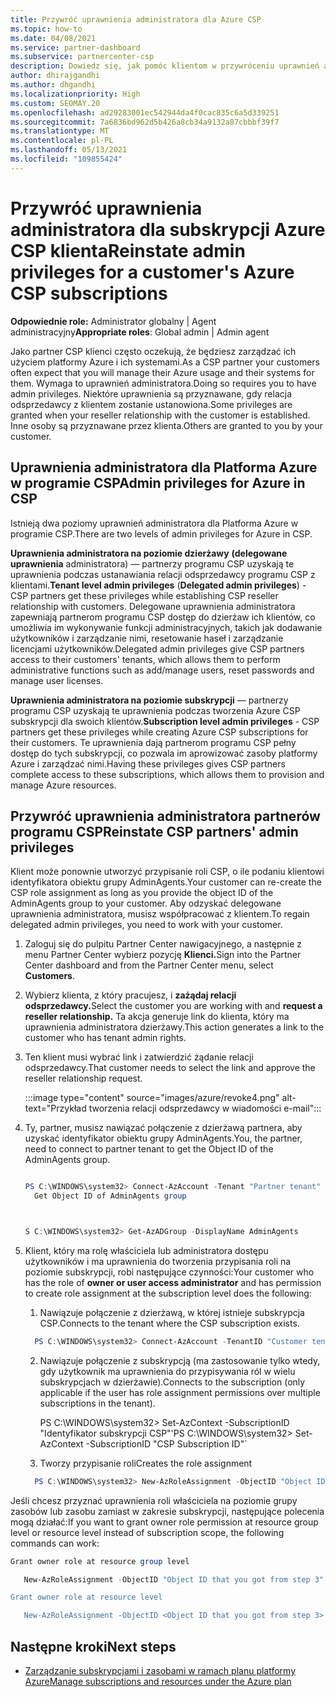 ```yaml
---
title: Przywróć uprawnienia administratora dla Azure CSP
ms.topic: how-to
ms.date: 04/08/2021
ms.service: partner-dashboard
ms.subservice: partnercenter-csp
description: Dowiedz się, jak pomóc klientom w przywróceniu uprawnień administratora partnera, dzięki czemu partner może pomóc w zarządzaniu subskrypcjami Azure CSP klienta.
author: dhirajgandhi
ms.author: dhgandhi
ms.localizationpriority: High
ms.custom: SEOMAY.20
ms.openlocfilehash: ad29283001ec542944da4f0cac835c6a5d339251
ms.sourcegitcommit: 7a6836bd962d5b426a8cb34a9132a87cbbbf39f7
ms.translationtype: MT
ms.contentlocale: pl-PL
ms.lasthandoff: 05/13/2021
ms.locfileid: "109855424"
---
```

# <a name="reinstate-admin-privileges-for-a-customers-azure-csp-subscriptions"></a><span data-ttu-id="244ce-103">Przywróć uprawnienia administratora dla subskrypcji Azure CSP klienta</span><span class="sxs-lookup"><span data-stu-id="244ce-103">Reinstate admin privileges for a customer's Azure CSP subscriptions</span></span>  

<span data-ttu-id="244ce-104">**Odpowiednie role:** Administrator globalny | Agent administracyjny</span><span class="sxs-lookup"><span data-stu-id="244ce-104">**Appropriate roles**: Global admin | Admin agent</span></span>

<span data-ttu-id="244ce-105">Jako partner CSP klienci często oczekują, że będziesz zarządzać ich użyciem platformy Azure i ich systemami.</span><span class="sxs-lookup"><span data-stu-id="244ce-105">As a CSP partner your customers often expect that you will manage their Azure usage and their systems for them.</span></span> <span data-ttu-id="244ce-106">Wymaga to uprawnień administratora.</span><span class="sxs-lookup"><span data-stu-id="244ce-106">Doing so requires you to have admin privileges.</span></span> <span data-ttu-id="244ce-107">Niektóre uprawnienia są przyznawane, gdy relacja odsprzedawcy z klientem zostanie ustanowiona.</span><span class="sxs-lookup"><span data-stu-id="244ce-107">Some privileges are granted when your reseller relationship with the customer is established.</span></span> <span data-ttu-id="244ce-108">Inne osoby są przyznawane przez klienta.</span><span class="sxs-lookup"><span data-stu-id="244ce-108">Others are granted to you by your customer.</span></span>

## <a name="admin-privileges-for-azure-in-csp"></a><span data-ttu-id="244ce-109">Uprawnienia administratora dla Platforma Azure w programie CSP</span><span class="sxs-lookup"><span data-stu-id="244ce-109">Admin privileges for Azure in CSP</span></span>

<span data-ttu-id="244ce-110">Istnieją dwa poziomy uprawnień administratora dla Platforma Azure w programie CSP.</span><span class="sxs-lookup"><span data-stu-id="244ce-110">There are two levels of admin privileges for Azure in CSP.</span></span>

<span data-ttu-id="244ce-111">**Uprawnienia administratora na poziomie dzierżawy** **(delegowane uprawnienia** administratora) — partnerzy programu CSP uzyskają te uprawnienia podczas ustanawiania relacji odsprzedawcy programu CSP z klientami.</span><span class="sxs-lookup"><span data-stu-id="244ce-111">**Tenant level admin privileges** (**Delegated admin privileges**) -  CSP partners get these privileges while establishing CSP reseller relationship with customers.</span></span> <span data-ttu-id="244ce-112">Delegowane uprawnienia administratora zapewniają partnerom programu CSP dostęp do dzierżaw ich klientów, co umożliwia im wykonywanie funkcji administracyjnych, takich jak dodawanie użytkowników i zarządzanie nimi, resetowanie haseł i zarządzanie licencjami użytkowników.</span><span class="sxs-lookup"><span data-stu-id="244ce-112">Delegated admin privileges give CSP partners access to their customers' tenants, which allows them to perform administrative functions such as add/manage users, reset passwords and manage user licenses.</span></span>

<span data-ttu-id="244ce-113">**Uprawnienia administratora na poziomie subskrypcji** — partnerzy programu CSP uzyskają te uprawnienia podczas tworzenia Azure CSP subskrypcji dla swoich klientów.</span><span class="sxs-lookup"><span data-stu-id="244ce-113">**Subscription level admin privileges** - CSP partners get these privileges while creating Azure CSP subscriptions for their customers.</span></span> <span data-ttu-id="244ce-114">Te uprawnienia dają partnerom programu CSP pełny dostęp do tych subskrypcji, co pozwala im aprowizować zasoby platformy Azure i zarządzać nimi.</span><span class="sxs-lookup"><span data-stu-id="244ce-114">Having these privileges gives CSP partners complete access to these subscriptions, which allows them to provision and manage Azure resources.</span></span>

## <a name="reinstate-csp-partners-admin-privileges"></a><span data-ttu-id="244ce-115">Przywróć uprawnienia administratora partnerów programu CSP</span><span class="sxs-lookup"><span data-stu-id="244ce-115">Reinstate CSP partners' admin privileges</span></span>

<span data-ttu-id="244ce-116">Klient może ponownie utworzyć przypisanie roli CSP, o ile podaniu klientowi identyfikatora obiektu grupy AdminAgents.</span><span class="sxs-lookup"><span data-stu-id="244ce-116">Your customer can re-create the CSP role assignment as long as you provide the object ID of the AdminAgents group to your customer.</span></span> <span data-ttu-id="244ce-117">Aby odzyskać delegowane uprawnienia administratora, musisz współpracować z klientem.</span><span class="sxs-lookup"><span data-stu-id="244ce-117">To regain delegated admin privileges, you need to work with your customer.</span></span>

1. <span data-ttu-id="244ce-118">Zaloguj się do pulpitu Partner Center nawigacyjnego, a następnie z menu Partner Center wybierz pozycję **Klienci.**</span><span class="sxs-lookup"><span data-stu-id="244ce-118">Sign into the Partner Center dashboard and from the Partner Center menu, select **Customers**.</span></span>

2. <span data-ttu-id="244ce-119">Wybierz klienta, z który pracujesz, i **zażądaj relacji odsprzedawcy.**</span><span class="sxs-lookup"><span data-stu-id="244ce-119">Select the customer you are working with and **request a reseller relationship.**</span></span> <span data-ttu-id="244ce-120">Ta akcja generuje link do klienta, który ma uprawnienia administratora dzierżawy.</span><span class="sxs-lookup"><span data-stu-id="244ce-120">This action generates a link to the customer who has tenant admin rights.</span></span>

3. <span data-ttu-id="244ce-121">Ten klient musi wybrać link i zatwierdzić żądanie relacji odsprzedawcy.</span><span class="sxs-lookup"><span data-stu-id="244ce-121">That customer needs to select the link and approve the reseller relationship request.</span></span>

   :::image type="content" source="images/azure/revoke4.png" alt-text="Przykład tworzenia relacji odsprzedawcy w wiadomości e-mail":::

4. <span data-ttu-id="244ce-123">Ty, partner, musisz nawiązać połączenie z dzierżawą partnera, aby uzyskać identyfikator obiektu grupy AdminAgents.</span><span class="sxs-lookup"><span data-stu-id="244ce-123">You, the partner, need to connect to partner tenant to get the Object ID of the AdminAgents group.</span></span>

  
    ```powershell

    PS C:\WINDOWS\system32> Connect-AzAccount -Tenant "Partner tenant"
      Get Object ID of AdminAgents group
   
    

   S C:\WINDOWS\system32> Get-AzADGroup -DisplayName AdminAgents
    ```


5. <span data-ttu-id="244ce-124">Klient, który ma  rolę właściciela lub administratora dostępu użytkowników i ma uprawnienia do tworzenia przypisania roli na poziomie subskrypcji, robi następujące czynności:</span><span class="sxs-lookup"><span data-stu-id="244ce-124">Your customer who has the role of **owner or user access administrator** and has permission to create role assignment at the subscription level does the following:</span></span>


    1. <span data-ttu-id="244ce-125">Nawiązuje połączenie z dzierżawą, w której istnieje subskrypcja CSP.</span><span class="sxs-lookup"><span data-stu-id="244ce-125">Connects to the tenant where the CSP subscription exists.</span></span>
      ```powershell
        PS C:\WINDOWS\system32> Connect-AzAccount -TenantID "Customer tenant"
      ```

    2. <span data-ttu-id="244ce-126">Nawiązuje połączenie z subskrypcją (ma zastosowanie tylko wtedy, gdy użytkownik ma uprawnienia do przypisywania ról w wielu subskrypcjach w dzierżawie).</span><span class="sxs-lookup"><span data-stu-id="244ce-126">Connects to the subscription (only applicable if the user has role assignment permissions over multiple subscriptions in the tenant).</span></span>
   
         <span data-ttu-id="244ce-127">PS C:\WINDOWS\system32> Set-AzContext -SubscriptionID "Identyfikator subskrypcji CSP"'</span><span class="sxs-lookup"><span data-stu-id="244ce-127">PS C:\WINDOWS\system32> Set-AzContext -SubscriptionID "CSP Subscription ID"\`</span></span>


    3. <span data-ttu-id="244ce-128">Tworzy przypisanie roli</span><span class="sxs-lookup"><span data-stu-id="244ce-128">Creates the role assignment</span></span>
    
    ```powershell
      PS C:\WINDOWS\system32> New-AzRoleAssignment -ObjectID "Object ID of the Admin Agents group- needs to be provided by partner" -RoleDefinitionName "Owner" -Scope "/subscriptions/CSP subscription ID"
    ```


<span data-ttu-id="244ce-129">Jeśli chcesz przyznać uprawnienia roli właściciela na poziomie grupy zasobów lub zasobu zamiast w zakresie subskrypcji, następujące polecenia mogą działać:</span><span class="sxs-lookup"><span data-stu-id="244ce-129">If you want to grant owner role permission at resource group level or resource level instead of subscription scope, the following commands can work:</span></span>


```powershell
Grant owner role at resource group level

   New-AzRoleAssignment -ObjectID "Object ID that you got from step 3" -RoleDefinitionName Owner -Scope "/subscriptions/"SubscriptionID of CSP subscription"/resourceGroups/"Resource group name"

Grant owner role at resource level

   New-AzRoleAssignment -ObjectID <Object ID that you got from step 3> -RoleDefinitionName Owner -Scope "Resource URI"
```


## <a name="next-steps"></a><span data-ttu-id="244ce-130">Następne kroki</span><span class="sxs-lookup"><span data-stu-id="244ce-130">Next steps</span></span>

- [<span data-ttu-id="244ce-131">Zarządzanie subskrypcjami i zasobami w ramach planu platformy Azure</span><span class="sxs-lookup"><span data-stu-id="244ce-131">Manage subscriptions and resources under the Azure plan</span></span>](azure-plan-manage.md)
